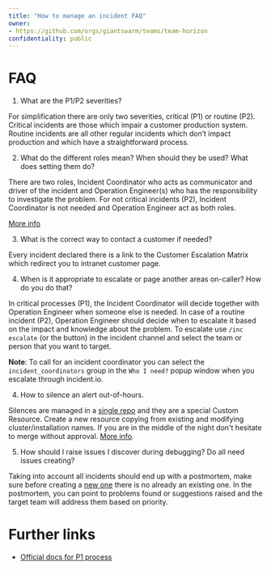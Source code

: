 ```yaml
---
title: "How to manage an incident FAQ"
owner:
- https://github.com/orgs/giantswarm/teams/team-horizon
confidentiality: public
---
```


# FAQ

1. What are the P1/P2 severities?

For simplification there are only two severities, critical (P1) or routine (P2). Critical incidents are those which impair a customer production system. Routine incidents are all other regular incidents which don’t impact production and which have a straightforward process.

2. What do the different roles mean? When should they be used? What does setting them do?

There are two roles, Incident Coordinator who acts as communicator and driver of the incident and Operation Engineer(s) who has the responsibility to investigate the problem. For not critical incidents (P2), Incident Coordinator is not needed and Operation Engineer act as both roles. 

[More info](https://docs.giantswarm.io/support/p1-process/#roles)

3. What is the correct way to contact a customer if needed? 

Every incident declared there is a link to the Customer Escalation Matrix which redirect you to intranet customer page.

4. When is it appropriate to escalate or page another areas on-caller? How do you do that?

In critical processes (P1), the Incident Coordinator will decide together with Operation Engineer when someone else is needed. In case of a routine incident (P2), Operation Engineer should decide when to escalate it based on the impact and knowledge about the problem. To escalate use `/inc escalate` (or the button) in the incident channel and select the team or person that you want to target.

__Note__: To call for an incident coordinator you can select the `incident_coordinators` group in the `Who I need?` popup window when you escalate through incident.io.

4. How to silence an alert out-of-hours.

Silences are managed in a [single repo](https://github.com/giantswarm/silences/) and they are a special Custom Resource. Create a new resource copying from existing and modifying cluster/installation names. If you are in the middle of the night don't hesitate to merge without approval. [More info](https://intranet.giantswarm.io/docs/support-and-ops/processes/silence-management/).

5. How should I raise issues I discover during debugging? Do all need issues creating? 

Taking into account all incidents should end up with a postmortem, make sure before creating a [new one](https://github.com/giantswarm/giantswarm/issues/new?assignees=&labels=postmortem%2C+team%2Fnull&template=operations-postmortem.md&title=) there is no already an existing one. In the postmortem, you can point to problems found or suggestions raised and the target team will address them based on priority.

# Further links

- [Official docs for P1 process](https://docs.giantswarm.io/support/p1-process/)
